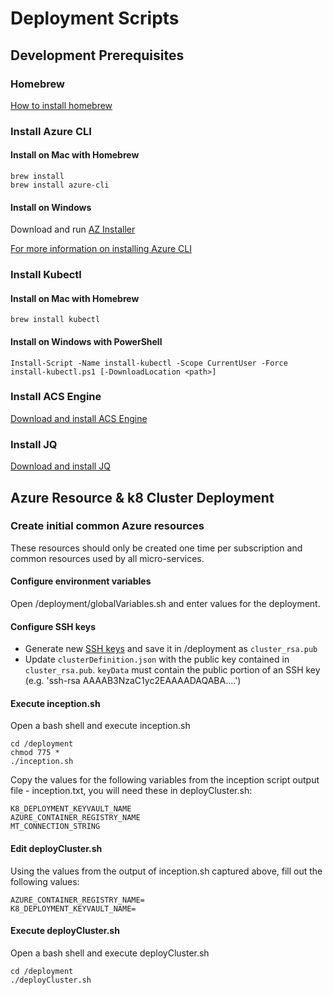 # Deployment Scripts

## Development Prerequisites

### Homebrew
[How to install homebrew](https://brew.sh/)

### Install Azure CLI

#### Install on Mac with Homebrew

```
brew install
brew install azure-cli
```

#### Install on Windows

Download and run [AZ Installer](https://aka.ms/InstallAzureCliWindows)

[For more information on installing Azure CLI](https://docs.microsoft.com/en-us/cli/azure/install-azure-cli?view=azure-cli-latest)

### Install Kubectl

#### Install on Mac with Homebrew
```
brew install kubectl
```

#### Install on Windows with PowerShell
```
Install-Script -Name install-kubectl -Scope CurrentUser -Force
install-kubectl.ps1 [-DownloadLocation <path>]
```
### Install ACS Engine
[Download and install ACS Engine](https://github.com/Azure/acs-engine/blob/master/docs/acsengine.md#install)

### Install JQ
[Download and install JQ](https://stedolan.github.io/jq/download/)

## Azure Resource & k8 Cluster Deployment

### Create initial common Azure resources
These resources should only be created one time per subscription and common resources used by all micro-services.

#### Configure environment variables
Open /deployment/globalVariables.sh and enter values for the deployment.

#### Configure SSH keys
- Generate new [SSH keys](https://github.com/Azure/acs-engine/blob/master/docs/ssh.md#ssh-key-generation/) and save it in /deployment as `cluster_rsa.pub`
- Update `clusterDefinition.json` with the public key contained in `cluster_rsa.pub`. `keyData` must contain the public portion of an SSH key (e.g. 'ssh-rsa AAAAB3NzaC1yc2EAAAADAQABA....')




#### Execute inception.sh
Open a bash shell and execute inception.sh
```
cd /deployment
chmod 775 *
./inception.sh
```

Copy the values for the following variables from the inception script output file - inception.txt, you will need these in deployCluster.sh:

```
K8_DEPLOYMENT_KEYVAULT_NAME
AZURE_CONTAINER_REGISTRY_NAME
MT_CONNECTION_STRING
```

#### Edit deployCluster.sh
Using the values from the output of inception.sh captured above, fill out the following values:
```
AZURE_CONTAINER_REGISTRY_NAME=
K8_DEPLOYMENT_KEYVAULT_NAME=
```

#### Execute deployCluster.sh
Open a bash shell and execute deployCluster.sh
```
cd /deployment
./deployCluster.sh
```